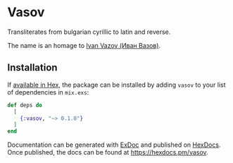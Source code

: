 # Vasov

Transliterates from bulgarian cyrillic to latin and reverse.

The name is an homage to [Ivan Vazov (Иван Вазов)](https://en.wikipedia.org/wiki/Ivan_Vazov).

## Installation

If [available in Hex](https://hex.pm/docs/publish), the package can be installed
by adding `vasov` to your list of dependencies in `mix.exs`:

```elixir
def deps do
  [
    {:vasov, "~> 0.1.0"}
  ]
end
```

Documentation can be generated with [ExDoc](https://github.com/elixir-lang/ex_doc)
and published on [HexDocs](https://hexdocs.pm). Once published, the docs can
be found at <https://hexdocs.pm/vasov>.
